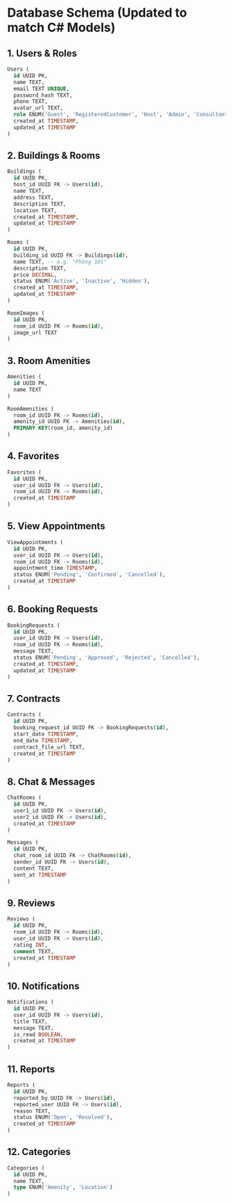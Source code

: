# Database Schema (Updated to match C# Models)

## 1. Users & Roles
```sql
Users (
  id UUID PK,
  name TEXT,
  email TEXT UNIQUE,
  password_hash TEXT,
  phone TEXT,
  avatar_url TEXT,
  role ENUM('Guest', 'RegisteredCustomer', 'Host', 'Admin', 'Consultant'),
  created_at TIMESTAMP,
  updated_at TIMESTAMP
)
```

## 2. Buildings & Rooms
```sql
Buildings (
  id UUID PK,
  host_id UUID FK -> Users(id),
  name TEXT,
  address TEXT,
  description TEXT,
  location TEXT,
  created_at TIMESTAMP,
  updated_at TIMESTAMP
)

Rooms (
  id UUID PK,
  building_id UUID FK -> Buildings(id),
  name TEXT, -- e.g. "Phòng 101"
  description TEXT,
  price DECIMAL,
  status ENUM('Active', 'Inactive', 'Hidden'),
  created_at TIMESTAMP,
  updated_at TIMESTAMP
)

RoomImages (
  id UUID PK,
  room_id UUID FK -> Rooms(id),
  image_url TEXT
)
```

## 3. Room Amenities
```sql
Amenities (
  id UUID PK,
  name TEXT
)

RoomAmenities (
  room_id UUID FK -> Rooms(id),
  amenity_id UUID FK -> Amenities(id),
  PRIMARY KEY(room_id, amenity_id)
)
```

## 4. Favorites
```sql
Favorites (
  id UUID PK,
  user_id UUID FK -> Users(id),
  room_id UUID FK -> Rooms(id),
  created_at TIMESTAMP
)
```

## 5. View Appointments
```sql
ViewAppointments (
  id UUID PK,
  user_id UUID FK -> Users(id),
  room_id UUID FK -> Rooms(id),
  appointment_time TIMESTAMP,
  status ENUM('Pending', 'Confirmed', 'Cancelled'),
  created_at TIMESTAMP
)
```

## 6. Booking Requests
```sql
BookingRequests (
  id UUID PK,
  user_id UUID FK -> Users(id),
  room_id UUID FK -> Rooms(id),
  message TEXT,
  status ENUM('Pending', 'Approved', 'Rejected', 'Cancelled'),
  created_at TIMESTAMP,
  updated_at TIMESTAMP
)
```

## 7. Contracts
```sql
Contracts (
  id UUID PK,
  booking_request_id UUID FK -> BookingRequests(id),
  start_date TIMESTAMP,
  end_date TIMESTAMP,
  contract_file_url TEXT,
  created_at TIMESTAMP
)
```

## 8. Chat & Messages
```sql
ChatRooms (
  id UUID PK,
  user1_id UUID FK -> Users(id),
  user2_id UUID FK -> Users(id),
  created_at TIMESTAMP
)

Messages (
  id UUID PK,
  chat_room_id UUID FK -> ChatRooms(id),
  sender_id UUID FK -> Users(id),
  content TEXT,
  sent_at TIMESTAMP
)
```

## 9. Reviews
```sql
Reviews (
  id UUID PK,
  room_id UUID FK -> Rooms(id),
  user_id UUID FK -> Users(id),
  rating INT,
  comment TEXT,
  created_at TIMESTAMP
)
```

## 10. Notifications
```sql
Notifications (
  id UUID PK,
  user_id UUID FK -> Users(id),
  title TEXT,
  message TEXT,
  is_read BOOLEAN,
  created_at TIMESTAMP
)
```

## 11. Reports
```sql
Reports (
  id UUID PK,
  reported_by UUID FK -> Users(id),
  reported_user UUID FK -> Users(id),
  reason TEXT,
  status ENUM('Open', 'Resolved'),
  created_at TIMESTAMP
)
```

## 12. Categories
```sql
Categories (
  id UUID PK,
  name TEXT,
  type ENUM('Amenity', 'Location')
)
```
